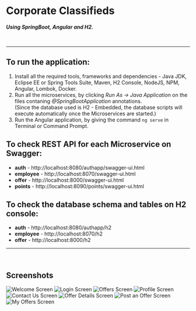 # Corporate Classifieds

***Using SpringBoot, Angular and H2.***

<br><hr>

## To run the application:

1. Install all the required tools, frameworks and dependencies - Java JDK, Eclipse EE or Spring Tools Suite, Maven, H2 Console, NodeJS, NPM, Angular, Lombok, Docker.
2. Run all the microservices, by clicking *Run As -> Java Application* on the files contaning *@SpringBootApplication* annotations.
<br>    (Since the database used is H2 - Embedded, the database scripts will execute automatically once the Microservices are started.)
3. Run the Angular application, by giving the command ``ng serve`` in Terminal or Command Prompt.

## To check REST API for each Microservice on Swagger:

- **auth** - http://localhost:8080/authapp/swagger-ui.html
- **employee** - http://localhost:8070/swagger-ui.html
- **offer** - http://localhost:8000/swagger-ui.html
- **points** - http://localhost:8090/points/swagger-ui.html

## To check the database schema and tables on H2 console:

- **auth** - http://localhost:8080/authapp/h2
- **employee** - http://localhost:8070/h2
- **offer** - http://localhost:8000/h2

---
<br>

## Screenshots

![Welcome Screen](https://user-images.githubusercontent.com/22585675/177031582-1276e117-e61a-4a4e-84a8-bf2ed140999e.png)
![Login Screen](https://user-images.githubusercontent.com/22585675/177031734-cd34e1b2-eac8-40ee-8d5e-6f0922188d39.png)
![Offers Screen](https://user-images.githubusercontent.com/22585675/177031858-5c6d5034-2e33-4266-845e-46d6dc214fd8.png)
![Profile Screen](https://user-images.githubusercontent.com/22585675/177031885-e6c889c4-e4e0-46b3-bf1f-9bcd919c9349.png)
![Contact Us Screen](https://user-images.githubusercontent.com/22585675/177031898-e20b5651-da56-43f7-a42b-f353adc6e6e3.png)
![Offer Details Screen](https://user-images.githubusercontent.com/22585675/177031902-aa937387-34e1-4167-a63e-b75020956ee4.png)
![Post an Offer Screen](https://user-images.githubusercontent.com/22585675/177031916-348261e2-af9d-4b05-ba4a-0dadf6531f09.png)
![My Offers Screen](https://user-images.githubusercontent.com/22585675/177031932-0a1feabd-db8e-40dc-9d02-bd4e7ab564e8.png)
